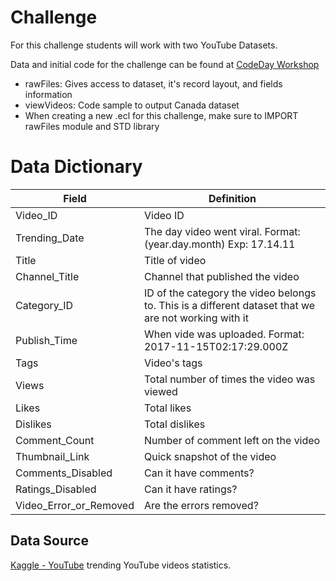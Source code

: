 # Challenge

For this challenge students will work with two YouTube Datasets.

Data and initial code for the challenge can be found at [CodeDay Workshop](https://ide.hpccsystems.com/workspaces/share/52e24f44-070c-47e8-a2f7-1748307444f1)

- rawFiles: Gives access to dataset, it's record layout, and fields information
- viewVideos: Code sample to output Canada dataset 
- When creating a new .ecl for this challenge, make sure to IMPORT rawFiles module and STD library 


# Data Dictionary

|Field|Definition|
|---|---|       
Video_ID                       | Video ID
Trending_Date                  | The day video went viral. Format: (year.day.month) Exp: 17.14.11
Title                          | Title of video
Channel_Title                  | Channel that published the video
Category_ID                    | ID of the category the video belongs to. This is a different dataset that we are not working with it
Publish_Time                   | When vide was uploaded. Format: 2017-11-15T02:17:29.000Z
Tags                           | Video's tags
Views                          | Total number of times the video was viewed
Likes                          | Total likes
Dislikes                       | Total dislikes
Comment_Count                  | Number of comment left on the video
Thumbnail_Link                 | Quick snapshot of the video 
Comments_Disabled              | Can it have comments?
Ratings_Disabled               | Can it have ratings? 
Video_Error_or_Removed         | Are the errors removed?

## Data Source

[Kaggle - YouTube](https://www.kaggle.com/datasets/datasnaek/youtube) trending YouTube videos statistics.